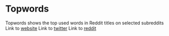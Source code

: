 # Topwords
Topwords shows the top used words in Reddit titles on selected subreddits
Link to [website](http://lighthouse-visuals.com/CanvasThings/)
Link to [twitter](https://twitter.com/PhilipFlyvholm)
Link to [reddit](https://www.reddit.com/user/phil14052/)
